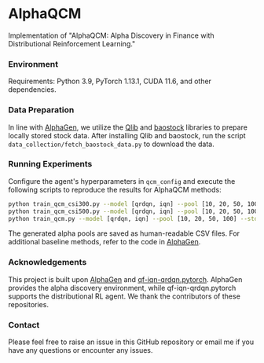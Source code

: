 # AlphaQCM
Implementation of "AlphaQCM: Alpha Discovery in Finance with Distributional Reinforcement Learning."

### Environment

Requirements: Python 3.9, PyTorch 1.13.1, CUDA 11.6, and other dependencies.

### Data Preparation

In line with [AlphaGen](https://github.com/RL-MLDM/alphagen/tree/master), we utilize the [Qlib](https://github.com/microsoft/qlib#data-preparation) and [baostock](http://baostock.com/baostock) libraries to prepare locally stored stock data. After installing Qlib and baostock, run the script `data_collection/fetch_baostock_data.py` to download the data.

### Running Experiments

Configure the agent's hyperparameters in `qcm_config` and execute the following scripts to reproduce the results for AlphaQCM methods:
```bash
python train_qcm_csi300.py --model [qrdqn, iqn] --pool [10, 20, 50, 100] --std-lam [0.5, 1.0, 2.0]
python train_qcm_csi500.py --model [qrdqn, iqn] --pool [10, 20, 50, 100] --std-lam [0.5, 1.0, 2.0]
python train_qcm.py --model [qrdqn, iqn] --pool [10, 20, 50, 100] --std-lam [0.5, 1.0, 2.0]
```

The generated alpha pools are saved as human-readable CSV files. For additional baseline methods, refer to the code in [AlphaGen](https://github.com/RL-MLDM/alphagen/tree/master).

### Acknowledgements

This project is built upon [AlphaGen](https://github.com/RL-MLDM/alphagen/tree/master) and [qf-iqn-qrdqn.pytorch](https://github.com/toshikwa/fqf-iqn-qrdqn.pytorch). AlphaGen provides the alpha discovery environment, while qf-iqn-qrdqn.pytorch supports the distributional RL agent. We thank the contributors of these repositories.

### Contact

Please feel free to raise an issue in this GitHub repository or email me if you have any questions or encounter any issues.
